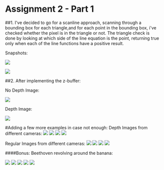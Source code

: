 # Assignment 2 - Part 1


##1.
I've decided to go for a scanline approach, scanning through a bounding box for each triangle,and for each point in the bounding box, i've checked whether the pixel is in the triangle or not.
The triangle check is done by looking at which side of the line equation is the point,
returning true only when each of the line functions have a positive result.

Snapshots:

![](pre_zbuff1.png)

![](pre_zbuff2.png)


##2.
After implementing the z-buffer:

No Depth Image:

![](nodepth_dolphin_over_banana.png)

Depth Image:

![](depth_dolphin_over_banana.png)


#Adding a few more examples in case not enough:
Depth Images from different cameras:
![](depth_cam1.png)
![](depth_cam2.png)
![](depth_cam3.png)
![](depth_cam4.png)

Regular Images from different cameras:
![](reg_cam1.png)
![](reg_cam2.png)
![](reg_cam3.png)
![](reg_cam4.png)


####Bonus:
Beethoven revolving around the banana:


![](beethoven_banana_1.png)
![](beethoven_banana_2.png)
![](beethoven_banana_3.png)
![](beethoven_banana_4.png)
![](beethoven_banana_5.png)